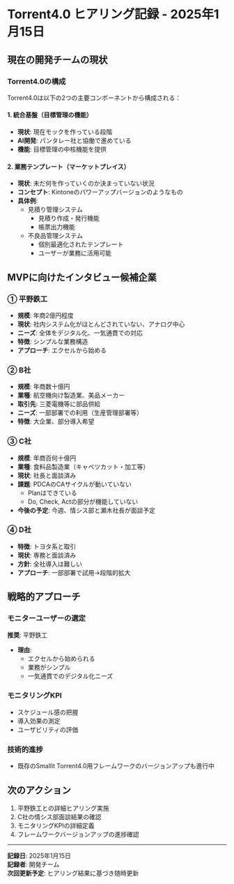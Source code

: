# Torrent4.0 ヒアリング記録 - 2025年1月15日

## 現在の開発チームの現状

### Torrent4.0の構成
Torrent4.0は以下の2つの主要コンポーネントから構成される：

#### 1. 統合基盤（目標管理の機能）
- **現状**: 現在モックを作っている段階
- **AI開発**: パンタレー社と協働で進めている
- **機能**: 目標管理の中核機能を提供

#### 2. 業務テンプレート（マーケットプレイス）
- **現状**: 未だ何を作っていくのか決まっていない状況
- **コンセプト**: Kintoneのパワーアップバージョンのようなもの
- **具体例**:
  - 見積り管理システム
    - 見積り作成・発行機能
    - 帳票出力機能
  - 不良品管理システム
    - 個別最適化されたテンプレート
    - ユーザーが業務に活用可能

## MVPに向けたインタビュー候補企業

### ① 平野鉄工
- **規模**: 年商2億円程度
- **現状**: 社内システム化がほとんどされていない、アナログ中心
- **ニーズ**: 全体をデジタル化、一気通貫での対応
- **特徴**: シンプルな業務構造
- **アプローチ**: エクセルから始める

### ② B社
- **規模**: 年商数十億円
- **業種**: 航空機向け製造業、美品メーカー
- **取引先**: 三菱電機等に部品供給
- **ニーズ**: 一部部署での利用（生産管理部署等）
- **特徴**: 大企業、部分導入希望

### ③ C社
- **規模**: 年商百何十億円
- **業種**: 食料品製造業（キャベツカット・加工等）
- **現状**: 社長と面談済み
- **課題**: PDCAのCAサイクルが動いていない
  - Planはできている
  - Do, Check, Actの部分が機能していない
- **今後の予定**: 今週、情シス部と瀬木社長が面談予定

### ④ D社
- **特徴**: トヨタ系と取引
- **現状**: 専務と面談済み
- **方針**: 全社導入は難しい
- **アプローチ**: 一部部署で試用→段階的拡大

## 戦略的アプローチ

### モニターユーザーの選定
**推奨**: 平野鉄工
- **理由**: 
  - エクセルから始められる
  - 業務がシンプル
  - 一気通貫でのデジタル化ニーズ

### モニタリングKPI
- スケジュール感の把握
- 導入効果の測定
- ユーザビリティの評価

### 技術的進捗
- 既存のSmallit Torrent4.0用フレームワークのバージョンアップも進行中

## 次のアクション
1. 平野鉄工との詳細ヒアリング実施
2. C社の情シス部面談結果の確認
3. モニタリングKPIの詳細定義
4. フレームワークバージョンアップの進捗確認

---
**記録日**: 2025年1月15日  
**記録者**: 開発チーム  
**次回更新予定**: ヒアリング結果に基づき随時更新
